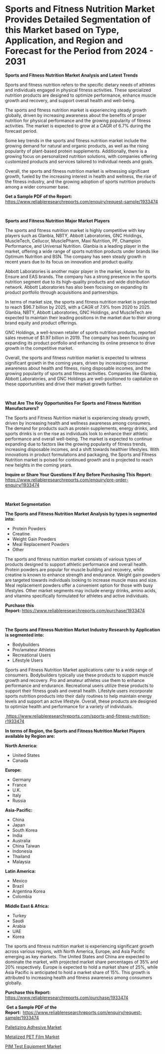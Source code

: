 <p><h1>Sports and Fitness Nutrition Market Provides Detailed Segmentation of this Market based on Type, Application, and Region and Forecast for the Period from 2024 - 2031</h1></p><p><strong>Sports and Fitness Nutrition Market Analysis and Latest Trends</strong></p>
<p><p>Sports and fitness nutrition refers to the specific dietary needs of athletes and individuals engaged in physical fitness activities. These specialized nutrition products are designed to optimize performance, enhance muscle growth and recovery, and support overall health and well-being.</p><p>The sports and fitness nutrition market is experiencing steady growth globally, driven by increasing awareness about the benefits of proper nutrition for physical performance and the growing popularity of fitness activities. The market is expected to grow at a CAGR of 6.7% during the forecast period.</p><p>Some key trends in the sports and fitness nutrition market include the growing demand for natural and organic products, as well as the rising popularity of plant-based protein supplements. Additionally, there is a growing focus on personalized nutrition solutions, with companies offering customized products and services tailored to individual needs and goals.</p><p>Overall, the sports and fitness nutrition market is witnessing significant growth, fueled by the increasing interest in health and wellness, the rise of the fitness industry, and the growing adoption of sports nutrition products among a wider consumer base.</p></p>
<p><strong>Get a Sample PDF of the Report:&nbsp;</strong> <a href="https://www.reliableresearchreports.com/enquiry/request-sample/1933474">https://www.reliableresearchreports.com/enquiry/request-sample/1933474</a></p>
<p>&nbsp;</p>
<p><strong>Sports and Fitness Nutrition Major Market Players</strong></p>
<p><p>The sports and fitness nutrition market is highly competitive with key players such as Glanbia, NBTY, Abbott Laboratories, GNC Holdings, MuscleTech, Cellucor, MusclePharm, Maxi Nutrition, PF, Champion Performance, and Universal Nutrition. Glanbia is a leading player in the market, offering a wide range of sports nutrition products under brands like Optimum Nutrition and BSN. The company has seen steady growth in recent years due to its focus on innovation and product quality.</p><p>Abbott Laboratories is another major player in the market, known for its Ensure and EAS brands. The company has a strong presence in the sports nutrition segment due to its high-quality products and wide distribution network. Abbott Laboratories has also been focusing on expanding its product portfolio through acquisitions and partnerships.</p><p>In terms of market size, the sports and fitness nutrition market is projected to reach $96.7 billion by 2025, with a CAGR of 7.9% from 2020 to 2025. Glanbia, NBTY, Abbott Laboratories, GNC Holdings, and MuscleTech are expected to maintain their leading positions in the market due to their strong brand equity and product offerings.</p><p>GNC Holdings, a well-known retailer of sports nutrition products, reported sales revenue of $1.97 billion in 2019. The company has been focusing on expanding its product portfolio and enhancing its online presence to drive growth in the competitive market.</p><p>Overall, the sports and fitness nutrition market is expected to witness significant growth in the coming years, driven by increasing consumer awareness about health and fitness, rising disposable incomes, and the growing popularity of sports and fitness activities. Companies like Glanbia, Abbott Laboratories, and GNC Holdings are well-positioned to capitalize on these opportunities and drive their market growth further.</p></p>
<p>&nbsp;</p>
<p><strong>What Are The Key Opportunities For Sports and Fitness Nutrition Manufacturers?</strong></p>
<p><p>The Sports and Fitness Nutrition market is experiencing steady growth, driven by increasing health and wellness awareness among consumers. The demand for products such as protein supplements, energy drinks, and sports drinks is on the rise as individuals look to enhance their athletic performance and overall well-being. The market is expected to continue expanding due to factors like the growing popularity of fitness trends, increasing disposable incomes, and a shift towards healthier lifestyles. With innovations in product formulations and packaging, the Sports and Fitness Nutrition market is poised for continued growth and is projected to reach new heights in the coming years.</p></p>
<p><strong>Inquire or Share Your Questions If Any Before Purchasing This Report:</strong> <a href="https://www.reliableresearchreports.com/enquiry/pre-order-enquiry/1933474">https://www.reliableresearchreports.com/enquiry/pre-order-enquiry/1933474</a></p>
<p>&nbsp;</p>
<p><strong>Market Segmentation</strong></p>
<p><strong>The Sports and Fitness Nutrition Market Analysis by types is segmented into:</strong></p>
<p><ul><li>Protein Powders</li><li>Creatine</li><li>Weight Gain Powders</li><li>Meal Replacement Powders</li><li>Other</li></ul></p>
<p><p>The sports and fitness nutrition market consists of various types of products designed to support athletic performance and overall health. Protein powders are popular for muscle building and recovery, while creatine is known to enhance strength and endurance. Weight gain powders are targeted towards individuals looking to increase muscle mass and size. Meal replacement powders offer a convenient option for those with busy lifestyles. Other market segments may include energy drinks, amino acids, and vitamins specifically formulated for athletes and active individuals.</p></p>
<p><strong>Purchase this Report:&nbsp;</strong><a href="https://www.reliableresearchreports.com/purchase/1933474">https://www.reliableresearchreports.com/purchase/1933474</a></p>
<p>&nbsp;</p>
<p><strong>The Sports and Fitness Nutrition Market Industry Research by Application is segmented into:</strong></p>
<p><ul><li>Bodybuilders</li><li>Pro/amateur Athletes</li><li>Recreational Users</li><li>Lifestyle Users</li></ul></p>
<p><p>Sports and Fitness Nutrition Market applications cater to a wide range of consumers. Bodybuilders typically use these products to support muscle growth and recovery. Pro and amateur athletes use them to enhance performance and endurance. Recreational users utilize these products to support their fitness goals and overall health. Lifestyle users incorporate sports nutrition products into their daily routines to help maintain energy levels and support an active lifestyle. Overall, these products are designed to optimize health and performance for a variety of individuals.</p></p>
<p><a href="https://www.reliableresearchreports.com/sports-and-fitness-nutrition-r1933474">&nbsp;https://www.reliableresearchreports.com/sports-and-fitness-nutrition-r1933474</a></p>
<p><strong>In terms of Region, the Sports and Fitness Nutrition Market Players available by Region are:</strong></p>
<p>
    <p> <strong> North America: </strong>
        <ul>
            <li>United States</li>
            <li>Canada</li>
        </ul>
        </p> 
    <p> <strong> Europe: </strong>
        <ul>
            <li>Germany</li>
            <li>France</li>
            <li>U.K.</li>
            <li>Italy</li>
            <li>Russia</li>
        </ul>
        </p> 
    <p> <strong> Asia-Pacific: </strong>
        <ul>
            <li>China</li>
            <li>Japan</li>
            <li>South Korea</li>
            <li>India</li>
            <li>Australia</li>
            <li>China Taiwan</li>
            <li>Indonesia</li>
            <li>Thailand</li>
            <li>Malaysia</li>
        </ul>
        </p> 
    <p> <strong> Latin America: </strong>
        <ul>
            <li>Mexico</li>
            <li>Brazil</li>
            <li>Argentina Korea</li>
            <li>Colombia</li>
        </ul>
        </p> 
    <p> <strong> Middle East & Africa: </strong>
        <ul>
            <li>Turkey</li>
            <li>Saudi</li>
            <li>Arabia</li>
            <li>UAE</li>
            <li>Korea</li>
        </ul>
    </p>
    </p>
<p><p>The sports and fitness nutrition market is experiencing significant growth across various regions, with North America, Europe, and Asia Pacific emerging as key markets. The United States and China are expected to dominate the market, with projected market share percentages of 35% and 20% respectively. Europe is expected to hold a market share of 25%, while Asia Pacific is anticipated to hold a market share of 15%. This growth is attributed to increasing health and fitness awareness among consumers globally.</p></p>
<p><strong>Purchase this Report: </strong><a href="https://www.reliableresearchreports.com/purchase/1933474">https://www.reliableresearchreports.com/purchase/1933474</a></p>
<p>&nbsp;<strong>Get a Sample PDF of the Report:&nbsp;&nbsp;</strong><a href="https://www.reliableresearchreports.com/enquiry/request-sample/1933474">https://www.reliableresearchreports.com/enquiry/request-sample/1933474</a></p>
<p><strong></strong></p>
<p><p><a href="https://www.linkedin.com/pulse/palletizing-adhesive-market-furnish-information-size-share-dynamics-tfsxe">Palletizing Adhesive Market</a></p><p><a href="https://www.linkedin.com/pulse/metalized-pet-film-market-size-reflecting-forecast-till-2031-ls6je">Metalized PET Film Market</a></p><p><a href="https://www.linkedin.com/pulse/decoding-pim-test-equipment-market-metrics-share-trends-qmxbf">PIM Test Equipment Market</a></p></p>